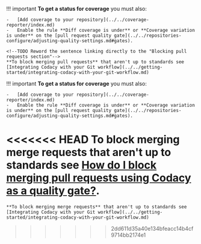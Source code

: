 <!--coverage-status-start-->
!!! important
    **To get a status for coverage** you must also:

    -   [Add coverage to your repository](../../coverage-reporter/index.md)
    -   Enable the rule **Diff coverage is under** or **Coverage variation is under** on the [pull request quality gate](../../repositories-configure/adjusting-quality-settings.md#gates).

    <!--TODO Reword the sentence linking directly to the "Blocking pull requests section"-->
    **To block merging pull requests** that aren't up to standards see [Integrating Codacy with your Git workflow](../../getting-started/integrating-codacy-with-your-git-workflow.md)
<!--coverage-status-end-->

<!--NOTE
    GitLab must mention "merge requests" instead of "pull requests"-->
<!--coverage-status-gitlab-start-->
!!! important
    **To get a status for coverage** you must also:

    -   [Add coverage to your repository](../../coverage-reporter/index.md)
    -   Enable the rule **Diff coverage is under** or **Coverage variation is under** on the [pull request quality gate](../../repositories-configure/adjusting-quality-settings.md#gates).

<<<<<<< HEAD
    <!--TODO Reword the sentence linking directly to the "Blocking pull requests section"-->
    **To block merging merge requests** that aren't up to standards see [How do I block merging pull requests using Codacy as a quality gate?](../../faq/general/how-do-i-block-merging-prs-using-codacy-as-a-quality-gate.md#blocking-pull-requests).
=======
    **To block merging merge requests** that aren't up to standards see [Integrating Codacy with your Git workflow](../../getting-started/integrating-codacy-with-your-git-workflow.md)
>>>>>>> 2dd611d35a40e134bfeacc14b4cf9714bb2174e1
<!--coverage-status-gitlab-end-->

